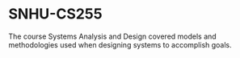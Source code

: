 # SNHU-CS255
The course Systems Analysis and Design covered models and methodologies used when designing systems to accomplish goals.
